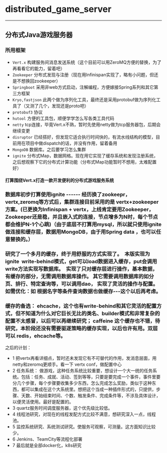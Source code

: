 # distributed_game_server

-----

## 分布式Java游戏服务器

### 所用框架
- `Vert.x`      构建服务间消息发送系统（这个目前可以用ZeroMQ方便的替换，为了再看看它的能力，留着吧）
- `Zookeeper`    分布式发现与注册（现在用Infinispan实现了，略有小问题，但还是不想换回zookeeper）
- `Springboot`       采用非web方式启动，注解编程，方便嫁接Spring系列和其它第三方框架
- `Kryo,fastjson`   此两个做为序列化工具，最终还是采用protobuf做为序列化工具了（又测了几个，发现还是proto吧）
- `protobuf3`       协议
- `hutool`       方便的工具包，顺便学学怎么写各类工具代码
- `netty`       tcp连接，毕竟Vert.x不熟，暂时先使用netty做为tcp服务器包，后期会继续变更
- `disruptor`     已经搭好，但发现它适合执行时间快的，有流水线结构的模型，目前用在项目中做dispatch的话，并没有作用，留着备用
- `MongoDB`      数据库。之后要学习怎么集群
- `ignite`     分布式Map，数据网格。现在用它实现了缓存系统和发现注册系统，之后想观察下它的分布式计算功能（分布式Map功能暂时不想用，太难配置好）



#### 打算围绕Vert.x打造一款开发便利的分布式游戏服务系统


### 数据库初步打算使用ignite ------ 经历换了zookeepr，vertx,zeromq等方式后，集群连接目前采用的是 vertx+zookeeper方案。(已更换为Infinispan + vertx，上线肯定要用Zookeeper，Zookeeper还是稳，并且嵌入式的连接，节点增多为N时，每个节点都会维护N-1个心跳)（由于底层不打算用mysql，所以就只使用ignite做连接和缓存层，数据用MongoDB，由于用Spring data ，也可以任意替换的。）


### 研究了一个多月的缓存，终于用舒服的方式实现了。  本版实现为 ignite  write-behind模式，get可以load数据进入缓存，put会调用write方法实现写数据库。  实现了只对缓存层进行操作，基本数据，有缓存的部分，无需调用数据库操作。 其它需要调用数据库的如分页、排行、特定查询等，可以调用dao， 实现了灵活的操作与配置。 如需优化：如 根据名字等条件查询数据也做缓存---这个以后再考虑。
### 缓存的备选：   ehcache，这个也有write-behind和其它灵活的配置方式，但不知道为什么对它巨长无比的类名、builder模式和非常复杂的配置不太感冒，以后可以再继续研究； caffeine 这个缓存也不错，待研究，本阶段还没有需要驱逐策略的缓存实现，以后也许有用。双层可以 redis，ehcache等。


之后的计划：
- 1 把vertx再看详细点，暂时还未发现它有不可替代的作用，发消息层面，用netty和zeromq更顺手。看一下 vertx conf，做配置中心
- 2 任务系统： 做游戏，这种任务系统比较重要，想设计一个大一统的任务系统。包括：任务、成就、活动、签到等等，只要是要完成一个事件，事件里要分几个步骤，每个步骤要收集多少东西，怎么完成怎么奖励，类似于这种东西，都可以集成在这个大系统里。想把这个当成一种插件形式的，只提供，步骤、天数、开始结束时间、个数、触发条件、完成条件等，不涉及具体设计，以便灵活使用。最好是配置的。
- 3 quartz服务时间调度服务器，这个优先级比较低。
- 4 线程池研究，对现在的线程发配方式比较不满意，想研究深入一点，线程池。
- 5 监控系统研究、系统测试研究。使服务可观察，可测量。这方面知识比较少。
- 6 Jenkins、TeamCity等流程化部署
- 7 最后就是全部docker化，k8s研究

